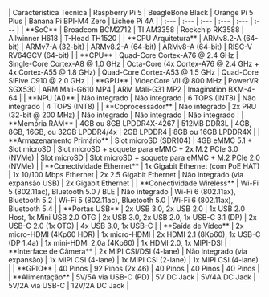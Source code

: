 <div style="overflow-x: auto;">
| Característica Técnica | Raspberry Pi 5 | BeagleBone Black | Orange Pi 5 Plus | Banana Pi BPI-M4 Zero | Lichee Pi 4A |
| :--- | :--- | :--- | :--- | :--- | :--- |
| **SoC** | Broadcom BCM2712 | TI AM3358 | Rockchip RK3588 | Allwinner H618 | T-Head TH1520 |
| **CPU Arquitetura** | ARMv8.2-A (64-bit) | ARMv7-A (32-bit) | ARMv8.2-A (64-bit) | ARMv8-A (64-bit) | RISC-V RV64GCV (64-bit) |
| **CPU** | Quad-Core Cortex-A76 @ 2.4 GHz | Single-Core Cortex-A8 @ 1.0 GHz | Octa-Core (4x Cortex-A76 @ 2.4 GHz + 4x Cortex-A55 @ 1.8 GHz) | Quad-Core Cortex-A53 @ 1.5 GHz | Quad-Core SiFive C910 @ 2.0 GHz |
| **GPU** | VideoCore VII @ 800 MHz | PowerVR SGX530 | ARM Mali-G610 MP4 | ARM Mali-G31 MP2 | Imagination BXM-4-64 |
| **NPU (AI)** | Não integrado | Não integrado | 6 TOPS (INT8) | Não integrado | 4 TOPS (INT8) |
| **Coprocessador** | Não integrado | 2x PRU (32-bit @ 200 MHz) | Não integrado | Não integrado | Não integrado |
| **Memória RAM** | 4GB ou 8GB LPDDR4X-4267 | 512MB DDR3L | 4GB, 8GB, 16GB, ou 32GB LPDDR4/4x | 2GB LPDDR4 | 8GB ou 16GB LPDDR4X |
| **Armazenamento Primário** | Slot microSD (SDR104) | 4GB eMMC 5.1 + Slot microSD | Slot microSD + soquete para eMMC + 2x M.2 PCIe 3.0 (NVMe) | Slot microSD | Slot microSD + soquete para eMMC + M.2 PCIe 2.0 (NVMe) |
| **Conectividade Ethernet** | 1x Gigabit Ethernet (com PoE HAT) | 1x 10/100 Mbps Ethernet | 2x 2.5 Gigabit Ethernet | Não integrado (via expansão USB) | 2x Gigabit Ethernet |
| **Conectividade Wireless** | Wi-Fi 5 (802.11ac), Bluetooth 5.0 / BLE | Não integrado | Wi-Fi 6 (802.11ax), Bluetooth 5.2 | Wi-Fi 5 (802.11ac), Bluetooth 5.0 | Wi-Fi 6 (802.11ax), Bluetooth 5.4 |
| **Portas USB** | 2x USB 3.0, 2x USB 2.0 | 1x USB 2.0 Host, 1x Mini USB 2.0 OTG | 2x USB 3.0, 2x USB 2.0, 1x USB-C 3.1 (DP) | 2x USB-C 2.0 (1x OTG) | 4x USB 3.0, 1x USB-C |
| **Saída de Vídeo** | 2x micro-HDMI (4Kp60 HDR) | 1x micro-HDMI | 2x HDMI 2.1 (8Kp60), 1x USB-C (DP 1.4a) | 1x mini-HDMI 2.0a (4Kp60) | 1x HDMI 2.0, 1x MIPI-DSI |
| **Interface de Câmera** | 2x MIPI CSI/DSI (4-lane) | Não integrado (via expansão) | 1x MIPI CSI (4-lane) | 1x MIPI CSI (2-lane) | 1x MIPI CSI (4-lane) |
| **GPIO** | 40 Pinos | 92 Pinos (2x 46) | 40 Pinos | 40 Pinos | 40 Pinos |
| **Alimentação** | 5V/5A via USB-C (PD) | 5V DC Jack | 5V/4A DC Jack | 5V/2A via USB-C | 12V/2A DC Jack |
</div>
